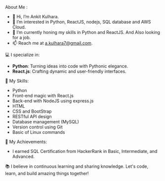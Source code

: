 About Me :
- 👋 Hi, I’m Ankit Kulhara.
- 👀 I’m interested in Python, ReactJS, nodejs, SQL database and AWS Cloud.
- 🌱 I’m currently honing my skills in Python and ReactJS. And Also looking for a job.
- 📫 Reach me at a.kulhara7@gmail.com.
                                                                                                     

💻 I specialize in:
- **Python**: Turning ideas into code with Pythonic elegance.
- **React.js**: Crafting dynamic and user-friendly interfaces.

🚀 My Skills:
- Python
- Front-end magic with React.js
- Back-end with NodeJS using express.js
- HTML
- CSS and BootStrap
- RESTful API design
- Database management (MySQL)
- Version control using Git
- Basic of Linux commands

🚀 My Achievements:

- I earned SQL Certification from HackerRank in Basic, Intermediate, and Advanced.

📚 I believe in continuous learning and sharing knowledge. Let's code, learn, and build amazing things together!


